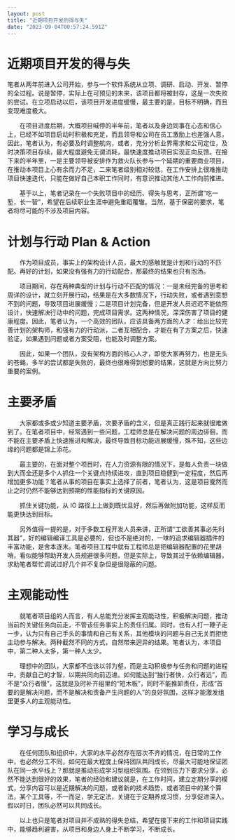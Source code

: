 ```yaml
---
layout: post
title: "近期项目开发的得与失"
date: "2023-09-04T00:57:24.591Z"
---
```

近期项目开发的得与失
==========

笔者从两年前进入公司开始，参与一个软件系统从立项、调研、启动、开发、暂停的全过程。说是暂停，实际上在可预见的未来，该项目都将被封存，这是一次失败的尝试。在立项启动以后，该项目开发进度缓慢，最主要的是，目标不明确，而且变现难度极大。

　　在项目进度后期，大概项目喊停的半年前，笔者以及身边同事在心态和信心上，已经不如项目启动时积极和充足，而且领导和公司在员工激励上也差强人意，因此，笔者认为，有必要及时调整航向，或者，充分分析业界需求和公司定位，及时决策项目存续，最大程度避免无谓消耗，最快速度推动项目实现正向反馈。在接下来的半年里，一是主要领导被安排作为救火队长参与一个延期的重要商业项目，在推动本项目上心有余而力不足，二来笔者级别相对较低，在工作安排上很难推动项目快速迭代，只能在做好自己本职工作同时，有意识推动其他人工作向前推进。

　　基于以上，笔者记录在一个失败项目中的经历、得失与思考，正所谓“吃一堑，长一智”，希望在后续职业生涯中避免重蹈覆辙。当然，基于保密的要求，笔者将尽可能的不涉及项目内容。

计划与行动 Plan & Action
===================

　　作为项目成员，事实上的架构设计人员，最大的感触就是计划和行动的不匹配。再好的计划，如果没有强有力的行动配合，那最终的结果也只有泡汤。

　　项目期间，存在两种典型的计划与行动不匹配的情况：一是未经完备的思考和周详的设计，就立刻开展行动，结果是在大多数情况下，行动失败，或者遇到意想不到的问题，导致项目进展缓慢；二是项目计划完备，但是开发人员迟迟不能依照设计，快速解决行动中的问题，完成项目需求。这两种情况，深深伤害了项目的健康程度。因此，笔者认为，一个高效的团队，应该具备两方面的人才：给出比较完善计划的架构师，和强有力的行动派，二者互相配合，才能在有了方案之后，快速验证，如果遇到问题或者方案受阻，也能及时调整方案。

　　因此，如果一个团队，没有架构方面的核心人才，即使大家再努力，也是无头的苍蝇，多半的尝试都是失败的，最终也很难得到想要的结果，这就是方向比努力重要的案例。

主要矛盾
====

　　大家都或多或少知道主要矛盾，次要矛盾的含义，但是真正践行起来就很难做到了。在笔者项目中，经常遇到一些问题，工程师总是在解决问题的周边徘徊，而不能在主要矛盾上快速推进和解决，最终导致目标功能进展缓慢，殊不知，这些边缘的问题都是锦上添花。

　　最主要的，在面对整个项目时，在人力资源有限的情况下，是每人负责一块做到大而全还是多个人抓住一个关键点持续进攻，直到项目稳健到一定程度，然后再增加更多功能？笔者从事的项目在事实上选择了前者，笔者认为，这是项目戛然而止之时仍然不能够达到预期的性能指标的关键原因。

　　抓住关键功能，从 IO 路径上上做到既优且好，然后再做附加功能，这样反而能更快达到目标。

　　另外值得一提的是，对于多数工程开发人员来讲，正所谓“工欲善其事必先利其器”，好的编辑编译工具是必要的，但也不是绝对的，一味的追求编辑器插件的丰富功能，是舍本逐末。笔者项目工程中就有工程师总是把编辑器配置的花里胡哨，看似能够帮助开发人员规避很多问题，但是实际上，导致其过于依赖编辑器，求助笔者帮忙调试过好几个并不复杂但是很隐蔽的问题。

主观能动性
=====

　　就笔者项目组的人而言，有人总能充分发挥主观能动性，积极解决问题，推动当前的关键任务向前走，不管该任务事实上的责任归属。同时，也有人打一鞭子走一步，认为只有自己手头的事情和自己有关系，其他模块的问题与自己无关而拒绝主动参与解决。两种截然不同的方式，自然带来迥异的结果。笔者认为，本项目中，第二种人太多，第一种人太少。

　　理想中的团队，大家都不应该以邻为壑，而是主动积极参与任务和问题的进程中，贡献自己的才智，以期共同向前迈进。如何能达到“独行者快，众行者远”，而不是“众行者慢”，这就是及时补齐组里的“短木板”，同时不能推卸责任，形成“首要的是解决问题，而不是解决和责备产生问题的人”的良好氛围，这样才能激发组里更多人的主观能动性。

学习与成长
=====

　　在任何团队和组织中，大家的水平必然存在层次不齐的情况，在日常的工作中，也必然分工不同，如何在最大程度上保持团队共同成长，尽最大可能地保证团队在同一水平线上？那就是推动形成学习型组织氛围。在领到压力下要求分享，必然不能达到很好的效果，笔者的经验和建议就是，在工作时间，建立定期分享的模式，分享内容可以是近期解决的问题，或者新的技术趋势，或者项目中的某个算法，某个工具等，不一而足，学无定法，关键在于定期养成习惯，分享促进深入。假以时日，团队必然可以共同成长。

　　以上也只是笔者对项目并不成熟的得失总结，希望在接下来的工作和项目实践中，能够趋利避害，从项目和身边人身上不断学习，不断成长。